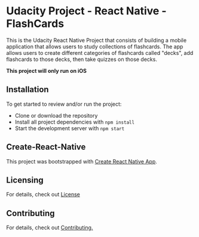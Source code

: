 # Udacity Project - React Native - FlashCards

This is the Udacity React Native Project that consists of  building a mobile application that allows users to study collections of flashcards. The app allows users to create different categories of flashcards called "decks", add flashcards to those decks, then take quizzes on those decks. 


**This project will only run on iOS**

## Installation

To get started to review and/or run the project:

* Clone or download the repository
* Install all project dependencies with `npm install`
* Start the development server with `npm start`

## Create-React-Native

This project was bootstrapped with [Create React Native App](https://github.com/react-community/create-react-native-app).


## Licensing

For details, check out [License](LICENSE.md)


## Contributing


For details, check out [Contributing.](CONTRIBUTING.md)



